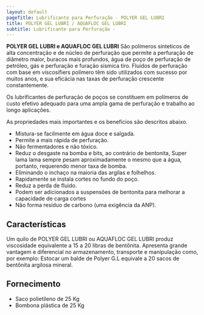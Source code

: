```yaml
---
layout: default
pageTitle: Lubrificante para Perfuração - POLYER GEL LUBRI
title: POLYER GEL LUBRI / AQUAFLOC GEL LUBRI
subtitle: Lubrificante para Perfuração - 
---
```


**POLYER GEL LUBRI e AQUAFLOC GEL LUBRI** São polímeros sinteticos de alta concentração e de núcleo de perfuração que permite a perfuração de diâmetro maior, buracos mais profundos, água de poço de perfuração de petróleo, gás e perfuração e furação sísmica tiro. Fluidos de perfuração com base em viscosifiers polímero têm sido utilizados com sucesso por muitos anos, e sua eficácia nas taxas de perfuração crescente constantemente.

Os lubrificantes de perfuração de poços se constituem em polímeros de custo efetivo adequado para uma ampla gama de perfuração e trabalho ao longo aplicações.

As propriedades mais importantes e os benefícios são descritos abaixo.

- Mistura-se facilmente em água doce e salgada.
- Permite a mais rápida de perfuração.
- Não fermentadores e não tóxico.
- Reduz o desgaste na bomba e bits, ao contrário de bentonita, Super   lama lama sempre pesam aproximadamente o mesmo que a água, portanto, requerendo menor taxa de bomba.
- Eliminando o inchaço na maioria das argilas e folhelhos.
- Rapidamente se instala cortes no fundo do poço.
- Reduz a perda de fluido.
- Podem ser adicionados a suspensões de bentonita para melhorar a capacidade de carga cortes
- Não forma resíduo de carbono (uma exigência da ANP).


## Características

Um quilo de POLYER GEL LUBRI ou AQUAFLOC GEL LUBRI produz viscosidade equivalente a 15 a 20 libras de bentônita.
Apresenta grande vantagem e diferencial no armazenamento, transporte e manipulação como, por exemplo: Estocar um balde de Polyer G.L equivale a 20 sacos de bentônita argilosa mineral.

## Fornecimento

- Saco polietileno de 25 Kg
- Bombona plástica de 25 Kg



